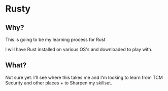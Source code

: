 # Rusty


## Why?

This is going to be my learning process for Rust

I will have Rust installed on various OS's and downloaded to play with. 


## What? 

Not sure yet. I'll see where this takes me and I'm looking to learn from TCM Security and other places +
to Sharpen my skillset. 

